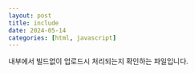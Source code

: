 ```yaml
---
layout: post
title: include
date: 2024-05-14
categories: [html, javascript]
---
```




내부에서 빌드없이 업로드시 처리되는지 확인하는 파일입니다.